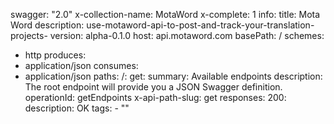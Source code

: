 swagger: "2.0"
x-collection-name: MotaWord
x-complete: 1
info:
  title: Mota Word
  description: use-motaword-api-to-post-and-track-your-translation-projects-
  version: alpha-0.1.0
host: api.motaword.com
basePath: /
schemes:
- http
produces:
- application/json
consumes:
- application/json
paths:
  /:
    get:
      summary: Available endpoints
      description: The root endpoint will provide you a JSON Swagger definition.
      operationId: getEndpoints
      x-api-path-slug: get
      responses:
        200:
          description: OK
      tags:
      - ""